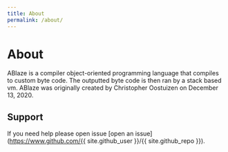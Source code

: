 ```yaml
---
title: About
permalink: /about/
---
```


# About
ABlaze is a compiler object-oriented programming language that compiles to custom byte code. The outputted byte code is then ran by a stack based vm. ABlaze was originally created by Christopher Oostuizen on December 13, 2020.
## Support

If you need help please open issue [open an issue](https://www.github.com/{{ site.github_user }}/{{ site.github_repo }}).

